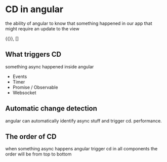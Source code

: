 # CD in angular

the ability of angular to know that something happened in our app that might require
an update to the view

{{}}, []

## What triggers CD

something async happened inside angular
  - Events
  - Timer
  - Promise / Observable
  - Websocket


## Automatic change detection

angular can automatically identify async stuff and trigger cd.
performance.

## The order of CD

when something async happens
angular trigger cd in all components
the order will be from top to bottom

